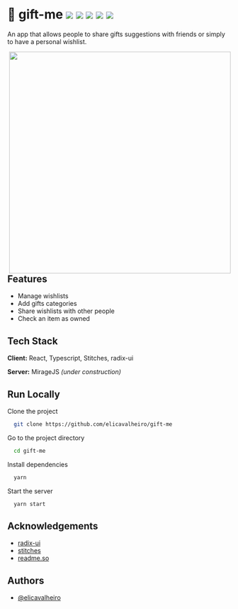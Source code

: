 <h1>
  🎁 gift-me
  <img src="https://img.shields.io/github/license/elicavalheiro/gift-me?">
  <img src="https://img.shields.io/github/repo-size/elicavalheiro/gift-me">
  <img src="https://img.shields.io/github/last-commit/elicavalheiro/gift-me">
  <img src="https://img.shields.io/badge/commitizen-friendly-brightgreen.svg">
  <img src="https://api.netlify.com/api/v1/badges/267a5d7c-15f6-4c95-bf63-a2b82b296e67/deploy-status" />
</h1>

An app that allows people to share gifts suggestions with friends or simply to have a personal wishlist.

<img width="500" align="right" src="https://user-images.githubusercontent.com/36828798/136843798-a9bbc6c6-6e79-4d3a-a3d2-f915b5d898fc.png">

## Features

- Manage wishlists
- Add gifts categories
- Share wishlists with other people
- Check an item as owned

## Tech Stack

**Client:** React, Typescript, Stitches, radix-ui

**Server:** MirageJS _(under construction)_

## Run Locally

Clone the project

```bash
  git clone https://github.com/elicavalheiro/gift-me
```

Go to the project directory

```bash
  cd gift-me
```

Install dependencies

```bash
  yarn
```

Start the server

```bash
  yarn start
```

## Acknowledgements

- [radix-ui](https://www.radix-ui.com/docs/primitives/overview/introduction)
- [stitches](https://stitches.dev/docs/installation)
- [readme.so](https://readme.so)

## Authors

- [@elicavalheiro](https://github.com/elicavalheiro)
